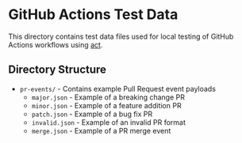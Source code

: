 # GitHub Actions Test Data

This directory contains test data files used for local testing of GitHub Actions workflows using [act](https://github.com/nektos/act).

## Directory Structure

- `pr-events/` - Contains example Pull Request event payloads
  - `major.json` - Example of a breaking change PR
  - `minor.json` - Example of a feature addition PR
  - `patch.json` - Example of a bug fix PR
  - `invalid.json` - Example of an invalid PR format
  - `merge.json` - Example of a PR merge event

